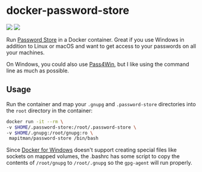# docker-password-store
[![](https://images.microbadger.com/badges/image/mapitman/password-store.svg)](https://microbadger.com/images/mapitman/password-store "Get your own image badge on microbadger.com") [![](https://images.microbadger.com/badges/version/mapitman/password-store.svg)](https://microbadger.com/images/mapitman/password-store "Get your own version badge on microbadger.com")

Run [Password Store](https://www.passwordstore.org/) in a Docker container.
Great if you use Windows in addition to Linux or macOS and want to get access to
your passwords on all your machines.

On Windows, you could also use [Pass4Win](https://github.com/mbos/Pass4Win), 
but I like using the command line as much as possible.

## Usage

Run the container and map your `.gnupg` and `.password-store` directories into the `root` directory in the container:

```sh
docker run -it --rm \
-v $HOME/.password-store:/root/.password-store \
-v $HOME/.gnupg:/root/gnupg:ro \
 mapitman/password-store /bin/bash
```

Since [Docker for Windows](https://docs.docker.com/docker-for-windows/) doesn't support creating special files like sockets on mapped volumes, the .bashrc has some script to copy the contents of `/root/gnupg` to `/root/.gnupg` so the `gpg-agent` will run properly.
